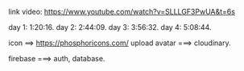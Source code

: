 link video: https://www.youtube.com/watch?v=SLLLGF3PwUA&t=6s


day 1:  1:20:16.
day 2:  2:44:09.
day 3:  3:56:32.
day 4:  5:08:44.


icon ==> https://phosphoricons.com/
upload avatar ===> cloudinary.

firebase ===> auth, database.